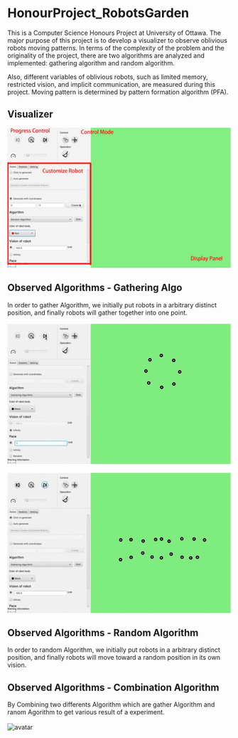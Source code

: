 # HonourProject_RobotsGarden

This is a Computer Science Honours Project at University of Ottawa. The major purpose of this project is to develop a visualizer to observe oblivious robots moving patterns. In terms of the complexity of the problem and the originality of the project, there are two algorithms are analyzed and implemented: gathering algorithm and random algorithm. 

Also, different variables of oblivious robots, such as limited memory, restricted vision, and implicit communication, are measured during this project. Moving pattern is determined by pattern formation algorithm (PFA).



## Visualizer
![avatar](https://github.com/Vison-lin/HonourProject_RobotsGarden/blob/master/image.gif)
## Observed Algorithms - Gathering Algo
In order to gather Algorithm, we initially put robots in a arbitrary distinct position, and finally robots will gather together into one point.
<br/><br/>
![avatar](https://github.com/Vison-lin/HonourProject_RobotsGarden/blob/master/preview1.gif)
<br/><br/>
![avatar](https://github.com/Vison-lin/HonourProject_RobotsGarden/blob/master/preview2.gif)
## Observed Algorithms - Random Algorithm
In order to random Algorithm, we initially put robots in a arbitrary distinct position, and finally robots will move toward a random position in its own vision.

## Observed Algorithms - Combination Algorithm
By Combining two differents Algorithm which are gather Algorithm and ranom Agorithm to get various result of a experiment. 
<br/><br/>
![avatar](https://github.com/Vison-lin/HonourProject_RobotsGarden/blob/master/preview3.gif)

